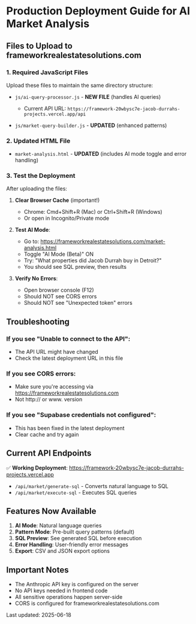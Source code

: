 # Production Deployment Guide for AI Market Analysis

## Files to Upload to frameworkrealestatesolutions.com

### 1. **Required JavaScript Files**
Upload these files to maintain the same directory structure:

- `js/ai-query-processor.js` - **NEW FILE** (handles AI queries)
  - Current API URL: `https://framework-20wbysc7e-jacob-durrahs-projects.vercel.app/api`
  
- `js/market-query-builder.js` - **UPDATED** (enhanced patterns)

### 2. **Updated HTML File**
- `market-analysis.html` - **UPDATED** (includes AI mode toggle and error handling)

### 3. **Test the Deployment**

After uploading the files:

1. **Clear Browser Cache** (important!)
   - Chrome: Cmd+Shift+R (Mac) or Ctrl+Shift+R (Windows)
   - Or open in Incognito/Private mode

2. **Test AI Mode**:
   - Go to: https://frameworkrealestatesolutions.com/market-analysis.html
   - Toggle "AI Mode (Beta)" ON
   - Try: "What properties did Jacob Durrah buy in Detroit?"
   - You should see SQL preview, then results

3. **Verify No Errors**:
   - Open browser console (F12)
   - Should NOT see CORS errors
   - Should NOT see "Unexpected token" errors

## Troubleshooting

### If you see "Unable to connect to the API":
- The API URL might have changed
- Check the latest deployment URL in this file

### If you see CORS errors:
- Make sure you're accessing via https://frameworkrealestatesolutions.com
- Not http:// or www. version

### If you see "Supabase credentials not configured":
- This has been fixed in the latest deployment
- Clear cache and try again

## Current API Endpoints

✅ **Working Deployment**: https://framework-20wbysc7e-jacob-durrahs-projects.vercel.app
- `/api/market/generate-sql` - Converts natural language to SQL
- `/api/market/execute-sql` - Executes SQL queries

## Features Now Available

1. **AI Mode**: Natural language queries
2. **Pattern Mode**: Pre-built query patterns (default)
3. **SQL Preview**: See generated SQL before execution
4. **Error Handling**: User-friendly error messages
5. **Export**: CSV and JSON export options

## Important Notes

- The Anthropic API key is configured on the server
- No API keys needed in frontend code
- All sensitive operations happen server-side
- CORS is configured for frameworkrealestatesolutions.com

Last updated: 2025-06-18